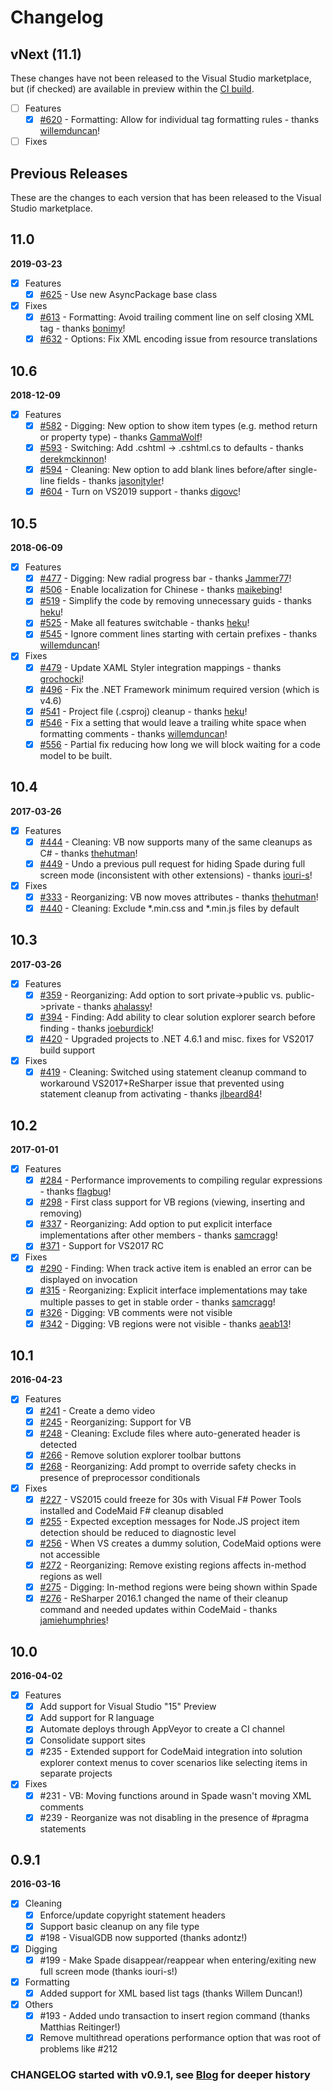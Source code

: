 # Changelog

## vNext (11.1)

These changes have not been released to the Visual Studio marketplace, but (if checked) are available in preview within the [CI build](http://vsixgallery.com/extension/4c82e17d-927e-42d2-8460-b473ac7df316/).

- [ ] Features
  - [x] [#620](https://github.com/codecadwallader/codemaid/pull/620) - Formatting: Allow for individual tag formatting rules - thanks [willemduncan](https://github.com/willemduncan)!

- [ ] Fixes

## Previous Releases

These are the changes to each version that has been released to the Visual Studio marketplace.

## 11.0

**2019-03-23**

- [x] Features
  - [x] [#625](https://github.com/codecadwallader/codemaid/pull/625) - Use new AsyncPackage base class

- [x] Fixes
  - [x] [#613](https://github.com/codecadwallader/codemaid/pull/613) - Formatting: Avoid trailing comment line on self closing XML tag - thanks [bonimy](https://github.com/bonimy)!
  - [x] [#632](https://github.com/codecadwallader/codemaid/issues/632) - Options: Fix XML encoding issue from resource translations

## 10.6

**2018-12-09**

- [x] Features
  - [x] [#582](https://github.com/codecadwallader/codemaid/pull/582) - Digging: New option to show item types (e.g. method return or property type) - thanks [GammaWolf](https://github.com/GammaWolf)!
  - [x] [#593](https://github.com/codecadwallader/codemaid/pull/593) - Switching: Add .cshtml -> .cshtml.cs to defaults - thanks [derekmckinnon](https://github.com/derekmckinnon)!
  - [x] [#594](https://github.com/codecadwallader/codemaid/pull/594) - Cleaning: New option to add blank lines before/after single-line fields - thanks [jasonjtyler](https://github.com/jasonjtyler)!
  - [x] [#604](https://github.com/codecadwallader/codemaid/pull/604) - Turn on VS2019 support - thanks [digovc](https://github.com/digovc)!

## 10.5

**2018-06-09**

- [x] Features
  - [x] [#477](https://github.com/codecadwallader/codemaid/pull/477) - Digging: New radial progress bar - thanks [Jammer77](https://github.com/Jammer77)!
  - [x] [#506](https://github.com/codecadwallader/codemaid/pull/506) - Enable localization for Chinese - thanks [maikebing](https://github.com/maikebing)!
  - [x] [#519](https://github.com/codecadwallader/codemaid/pull/519) - Simplify the code by removing unnecessary guids - thanks [heku](https://github.com/heku)!
  - [x] [#525](https://github.com/codecadwallader/codemaid/pull/525) - Make all features switchable - thanks [heku](https://github.com/heku)!
  - [x] [#545](https://github.com/codecadwallader/codemaid/pull/545) - Ignore comment lines starting with certain prefixes - thanks [willemduncan](https://github.com/willemduncan)!
  
- [x] Fixes
  - [x] [#479](https://github.com/codecadwallader/codemaid/pull/479) - Update XAML Styler integration mappings - thanks [grochocki](https://github.com/grochocki)!
  - [x] [#496](https://github.com/codecadwallader/codemaid/pull/496) - Fix the .NET Framework minimum required version (which is v4.6)
  - [x] [#541](https://github.com/codecadwallader/codemaid/pull/541) - Project file (.csproj) cleanup - thanks [heku](https://github.com/heku)!
  - [x] [#546](https://github.com/codecadwallader/codemaid/pull/546) - Fix a setting that would leave a trailing white space when formatting comments - thanks [willemduncan](https://github.com/willemduncan)!
  - [x] [#556](https://github.com/codecadwallader/codemaid/issues/556) - Partial fix reducing how long we will block waiting for a code model to be built.

## 10.4

**2017-03-26**

- [x] Features
  - [x] [#444](https://github.com/codecadwallader/codemaid/pull/444) - Cleaning: VB now supports many of the same cleanups as C# - thanks [thehutman](https://github.com/thehutman)!
  - [x] [#449](https://github.com/codecadwallader/codemaid/pull/449) - Undo a previous pull request for hiding Spade during full screen mode (inconsistent with other extensions) - thanks [iouri-s](https://github.com/iouri-s)!

- [x] Fixes
  - [x] [#333](https://github.com/codecadwallader/codemaid/issues/333) - Reorganizing: VB now moves attributes - thanks [thehutman](https://github.com/thehutman)!
  - [x] [#440](https://github.com/codecadwallader/codemaid/issues/440) - Cleaning: Exclude *.min.css and *.min.js files by default

## 10.3

**2017-03-26**

- [x] Features
  - [x] [#359](https://github.com/codecadwallader/codemaid/pull/359) - Reorganizing: Add option to sort private->public vs. public->private - thanks [ahalassy](https://github.com/ahalassy)!
  - [x] [#394](https://github.com/codecadwallader/codemaid/pull/394) - Finding: Add ability to clear solution explorer search before finding - thanks [joeburdick](https://github.com/joeburdick)!
  - [x] [#420](https://github.com/codecadwallader/codemaid/pull/420) - Upgraded projects to .NET 4.6.1 and misc. fixes for VS2017 build support

- [x] Fixes
  - [x] [#419](https://github.com/codecadwallader/codemaid/pull/419) - Cleaning: Switched using statement cleanup command to workaround VS2017+ReSharper issue that prevented using statement cleanup from activating - thanks [jlbeard84](https://github.com/jlbeard84)!

## 10.2

**2017-01-01**

- [x] Features
  - [x] [#284](https://github.com/codecadwallader/codemaid/issues/284) - Performance improvements to compiling regular expressions - thanks [flagbug](https://github.com/flagbug)!
  - [x] [#298](https://github.com/codecadwallader/codemaid/issues/298) - First class support for VB regions (viewing, inserting and removing)
  - [x] [#337](https://github.com/codecadwallader/codemaid/issues/337) - Reorganizing: Add option to put explicit interface implementations after other members - thanks [samcragg](https://github.com/samcragg)!
  - [x] [#371](https://github.com/codecadwallader/codemaid/issues/371) - Support for VS2017 RC

- [x] Fixes
  - [x] [#290](https://github.com/codecadwallader/codemaid/issues/290) - Finding: When track active item is enabled an error can be displayed on invocation
  - [x] [#315](https://github.com/codecadwallader/codemaid/issues/315) - Reorganizing: Explicit interface implementations may take multiple passes to get in stable order - thanks [samcragg](https://github.com/samcragg)!
  - [x] [#326](https://github.com/codecadwallader/codemaid/issues/326) - Digging: VB comments were not visible
  - [x] [#342](https://github.com/codecadwallader/codemaid/issues/342) - Digging: VB regions were not visible - thanks [aeab13](https://github.com/aeab13)!

## 10.1

**2016-04-23**

- [x] Features
  - [x] [#241](https://github.com/codecadwallader/codemaid/issues/241) - Create a demo video
  - [x] [#245](https://github.com/codecadwallader/codemaid/issues/245) - Reorganizing: Support for VB
  - [x] [#248](https://github.com/codecadwallader/codemaid/issues/248) - Cleaning: Exclude files where auto-generated header is detected
  - [x] [#266](https://github.com/codecadwallader/codemaid/issues/266) - Remove solution explorer toolbar buttons
  - [x] [#268](https://github.com/codecadwallader/codemaid/issues/268) - Reorganizing: Add prompt to override safety checks in presence of preprocessor conditionals

- [x] Fixes
  - [x] [#227](https://github.com/codecadwallader/codemaid/issues/227) - VS2015 could freeze for 30s with Visual F# Power Tools installed and CodeMaid F# cleanup disabled
  - [x] [#255](https://github.com/codecadwallader/codemaid/issues/255) - Expected exception messages for Node.JS project item detection should be reduced to diagnostic level
  - [x] [#256](https://github.com/codecadwallader/codemaid/issues/256) - When VS creates a dummy solution, CodeMaid options were not accessible
  - [x] [#272](https://github.com/codecadwallader/codemaid/issues/272) - Reorganizing: Remove existing regions affects in-method regions as well
  - [x] [#275](https://github.com/codecadwallader/codemaid/issues/275) - Digging: In-method regions were being shown within Spade
  - [x] [#276](https://github.com/codecadwallader/codemaid/issues/276) - ReSharper 2016.1 changed the name of their cleanup command and needed updates within CodeMaid - thanks [jamiehumphries](https://github.com/jamiehumphries)!

## 10.0

**2016-04-02**

- [x] Features
  - [x] Add support for Visual Studio "15" Preview
  - [x] Add support for R language
  - [x] Automate deploys through AppVeyor to create a CI channel
  - [x] Consolidate support sites
  - [x] #235 - Extended support for CodeMaid integration into solution explorer context menus to cover scenarios like selecting items in separate projects

- [x] Fixes
  - [x] #231 - VB: Moving functions around in Spade wasn't moving XML comments
  - [x] #239 - Reorganize was not disabling in the presence of #pragma statements

## 0.9.1

**2016-03-16**

- [x] Cleaning
  - [x] Enforce/update copyright statement headers
  - [x] Support basic cleanup on any file type
  - [x] #198 - VisualGDB now supported (thanks adontz!)

- [x] Digging
  - [x] #199 - Make Spade disappear/reappear when entering/exiting new full screen mode (thanks iouri-s!)

- [x] Formatting
  - [x] Added support for XML based list tags (thanks Willem Duncan!)

- [x] Others
  - [x] #193 - Added undo transaction to insert region command (thanks Matthias Reitinger!)
  - [x] Remove multithread operations performance option that was root of problems like #212

### CHANGELOG started with v0.9.1, see [Blog](http://www.codemaid.net/news/) for deeper history
